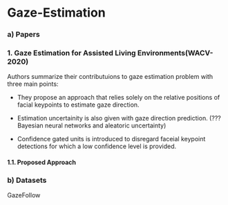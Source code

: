# Gaze-Estimation
### a) Papers

### 1. Gaze Estimation for Assisted Living Environments(WACV-2020)

Authors summarize their contributuions to gaze estimation problem with three main points:

-  They propose an approach that relies solely on the relative positions of  facial keypoints
     to estimate gaze direction. 

-   Estimation uncertainity is also given with gaze direction prediction.
     (???Bayesian neural networks and aleatoric uncertainty)

-  Confidence gated units is introduced to disregard faceial keypoint detections for which 
     a low confidence level is provided.
 #### 1.1. Proposed Approach
       

### b) Datasets
GazeFollow

